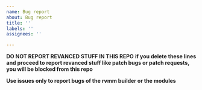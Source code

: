 ```yaml
---
name: Bug report
about: Bug report
title: ''
labels: ''
assignees: ''

---
```


**DO NOT REPORT REVANCED STUFF IN THIS REPO**
**if you delete these lines and proceed to report revanced stuff like patch bugs or patch requests, you will be blocked from this repo**

**Use issues only to report bugs of the rvmm builder or the modules**
